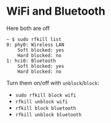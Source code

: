 # WiFi and Bluetooth

Here both are off

```
~ $ sudo rfkill list
0: phy0: Wireless LAN
	Soft blocked: yes
	Hard blocked: no
1: hci0: Bluetooth
	Soft blocked: yes
	Hard blocked: no
```

Turn them on/off with `unblock`/`block`:

- `sudo rfkill block wifi`
- `rfkill unblock wifi`
- `rfkill block bluetooth`
- `rfkill unblock bluetooth`
